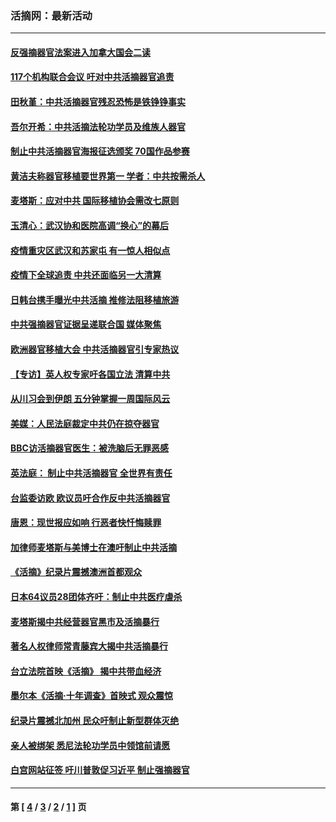 ### 活摘网：最新活动
---
#### [反强摘器官法案进入加拿大国会二读](../../pages/nf5883/n13033450.md?08120430) 
#### [117个机构联合会议 吁对中共活摘器官追责](../../pages/nf5883/n12775087.md?08120430) 
#### [田秋堇：中共活摘器官残忍恐怖是铁铮铮事实](../../pages/nf5883/n12702148.md?08120430) 
#### [吾尔开希：中共活摘法轮功学员及维族人器官](../../pages/nf5883/n12693197.md?08120430) 
#### [制止中共活摘器官海报征选颁奖 70国作品参赛](../../pages/nf5883/n12692050.md?08120430) 
#### [黄洁夫称器官移植要世界第一 学者：中共按需杀人](../../pages/nf5883/n12572329.md?08120430) 
#### [麦塔斯：应对中共 国际移植协会需改七原则](../../pages/nf5883/n12514711.md?08120430) 
#### [玉清心：武汉协和医院高调“换心”的幕后](../../pages/nf5883/n12298730.md?08120430) 
#### [疫情重灾区武汉和苏家屯 有一惊人相似点](../../pages/nf5883/n12150824.md?08120430) 
#### [疫情下全球追责 中共还面临另一大清算](../../pages/nf5883/n12070397.md?08120430) 
#### [日韩台携手曝光中共活摘 推修法阻移植旅游](../../pages/nf5883/n11712046.md?08120430) 
#### [中共强摘器官证据呈递联合国 媒体聚焦](../../pages/nf5883/n11546426.md?08120430) 
#### [欧洲器官移植大会 中共活摘器官引专家热议](../../pages/nf5883/n11539095.md?08120430) 
#### [【专访】英人权专家吁各国立法 清算中共](../../pages/nf5883/n11367315.md?08120430) 
#### [从川习会到伊朗 五分钟掌握一周国际风云](../../pages/nf5883/n11338520.md?08120430) 
#### [美媒：人民法庭裁定中共仍在掠夺器官](../../pages/nf5883/n11334897.md?08120430) 
#### [BBC访活摘器官医生：被洗脑后无罪恶感](../../pages/nf5883/n11335935.md?08120430) 
#### [英法庭： 制止中共活摘器官 全世界有责任](../../pages/nf5883/n11330691.md?08120430) 
#### [台监委访欧 欧议员吁合作反中共活摘器官](../../pages/nf5883/n11109190.md?08120430) 
#### [唐恩：现世报应如响 行恶者快忏悔赎罪](../../pages/nf5883/n11104016.md?08120430) 
#### [加律师麦塔斯与美博士在澳吁制止中共活摘](../../pages/nf5883/n10724764.md?08120430) 
#### [《活摘》纪录片震撼澳洲首都观众](../../pages/nf5883/n10722747.md?08120430) 
#### [日本64议员28团体齐吁：制止中共医疗虐杀](../../pages/nf5883/n10587757.md?08120430) 
#### [麦塔斯揭中共经营器官黑市及活摘暴行](../../pages/nf5883/n10442407.md?08120430) 
#### [著名人权律师常青藤宾大揭中共活摘暴行](../../pages/nf5883/n10318181.md?08120430) 
#### [台立法院首映《活摘》 揭中共带血经济](../../pages/nf5883/n9938847.md?08120430) 
#### [墨尔本《活摘·十年调查》首映式 观众震惊](../../pages/nf5883/n9522572.md?08120430) 
#### [纪录片震撼北加州 民众吁制止新型群体灭绝](../../pages/nf5883/n9188314.md?08120430) 
#### [亲人被绑架 悉尼法轮功学员中领馆前请愿](../../pages/nf5883/n9056753.md?08120430) 
#### [白宫网站征签 吁川普敦促习近平 制止强摘器官](../../pages/nf5883/n9009661.md?08120430) 

---
#### 第 [ [4](./4.md?08120430) / [3](./3.md?08120430) / [2](./2.md?08120430) / [1](./1.md?08120430) ] 页
